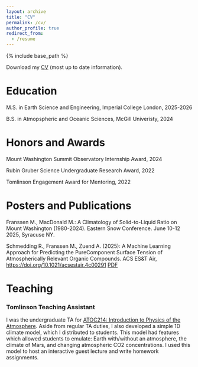 ```yaml
---
layout: archive
title: "CV"
permalink: /cv/
author_profile: true
redirect_from:
  - /resume
---
```


{% include base_path %}

Download my [CV](/files/Resume_V5.pdf) (most up to date information).

Education
======
M.S. in Earth Science and Engineering, Imperial College London, 2025-2026

B.S. in Atmopspheric and Oceanic Sciences, McGill Univeristy, 2024

Honors and Awards
======
Mount Washington Summit Observatory Internship Award, 2024

Rubin Gruber Science Undergraduate Research Award, 2022

Tomlinson Engagement Award for Mentoring, 2022
  
Posters and Publications
======

Franssen M., MacDonald M.: A Climatology of Solid-to-Liquid Ratio on Mount Washington (1980-2024). Eastern Snow Conference. June 10-12 2025, Syracuse NY.

Schmedding R., Franssen M., Zuend A. (2025): A Machine Learning Approach for Predicting the PureComponent Surface Tension of Atmospherically Relevant Organic Compounds. ACS ES&T Air, https://doi.org/10.1021/acsestair.4c00291 [PDF](/files/schmedding-franssen-zuend-ml.pdf)

Teaching
======

### Tomlinson Teaching Assistant
I was the undergraduate TA for [ATOC214: Introduction to Physics of the Atmosphere](https://www.mcgill.ca/study/2024-2025/courses/atoc-214). Aside from regular TA duties, I also developed a simple 1D climate model, which I distributed to students. This model had features which allowed students to emulate: Earth with/without an atmosphere, the climate of Mars, and changing atmospheric CO2 concentrations. I used this model to host an interactive guest lecture and write homework assignments.

  
